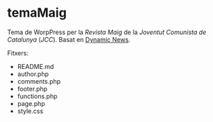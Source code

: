 temaMaig
========

Tema de WorpPress per la *Revista Maig* de la *Joventut Comunista de Catalunya* (*JCC*).
Basat en [Dynamic News](https://wordpress.org/themes/dynamic-news-lite).

Fitxers:
- README.md
- author.php
- comments.php
- footer.php
- functions.php
- page.php
- style.css
